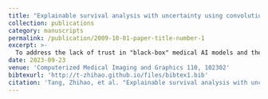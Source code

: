 ```yaml
---
title: "Explainable survival analysis with uncertainty using convolution-involved vision transformer"
collection: publications
category: manuscripts
permalink: /publication/2009-10-01-paper-title-number-1
excerpt: >-
  To address the lack of trust in "black-box" medical AI models and the safety risks of their overconfident predictions, we propose the ESAUT framework. ESAUT utilizes a convolution-enhanced Vision Transformer (ViT) for whole slide image analysis and introduces stochastic uncertainty to quantify prediction confidence. Furthermore, our post-hoc explainability method enhances transparency and trust by identifying the key image regions and cellular features that drive the model's decisions.
date: 2023-09-23
venue: 'Computerized Medical Imaging and Graphics 110, 102302'
bibtexurl: 'http://t-zhihao.github.io/files/bibtex1.bib'
citation: 'Tang, Zhihao, et al. "Explainable survival analysis with uncertainty using convolution-involved vision transformer." Computerized Medical Imaging and Graphics 110 (2023): 102302.'
---
```

